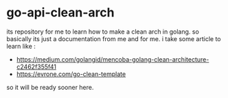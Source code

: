 # go-api-clean-arch
its repository for me to learn how to make a clean arch in golang. so basically its just a documentation from me and for me. i take some article to learn like :
- https://medium.com/golangid/mencoba-golang-clean-architecture-c2462f355f41
- https://evrone.com/go-clean-template

so it will be ready sooner here.
